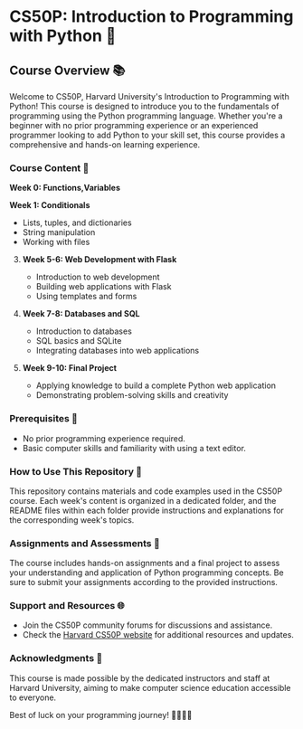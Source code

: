 # CS50P: Introduction to Programming with Python 🐍

## Course Overview 📚

Welcome to CS50P, Harvard University's Introduction to Programming with Python! This course is designed to introduce you to the fundamentals of programming using the Python programming language. Whether you're a beginner with no prior programming experience or an experienced programmer looking to add Python to your skill set, this course provides a comprehensive and hands-on learning experience.

### Course Content 📅

**Week 0: Functions,Variables**

**Week 1: Conditionals**
   - Lists, tuples, and dictionaries
   - String manipulation
   - Working with files

3. **Week 5-6: Web Development with Flask**
   - Introduction to web development
   - Building web applications with Flask
   - Using templates and forms

4. **Week 7-8: Databases and SQL**
   - Introduction to databases
   - SQL basics and SQLite
   - Integrating databases into web applications

5. **Week 9-10: Final Project**
   - Applying knowledge to build a complete Python web application
   - Demonstrating problem-solving skills and creativity

### Prerequisites 🚀

- No prior programming experience required.
- Basic computer skills and familiarity with using a text editor.

### How to Use This Repository 📁

This repository contains materials and code examples used in the CS50P course. Each week's content is organized in a dedicated folder, and the README files within each folder provide instructions and explanations for the corresponding week's topics.

### Assignments and Assessments 📝

The course includes hands-on assignments and a final project to assess your understanding and application of Python programming concepts. Be sure to submit your assignments according to the provided instructions.

### Support and Resources 🌐

- Join the CS50P community forums for discussions and assistance.
- Check the [Harvard CS50P website](https://cs50.harvard.edu/x/2022/) for additional resources and updates.

### Acknowledgments 🙌

This course is made possible by the dedicated instructors and staff at Harvard University, aiming to make computer science education accessible to everyone.

Best of luck on your programming journey! 👩‍💻👨‍💻
